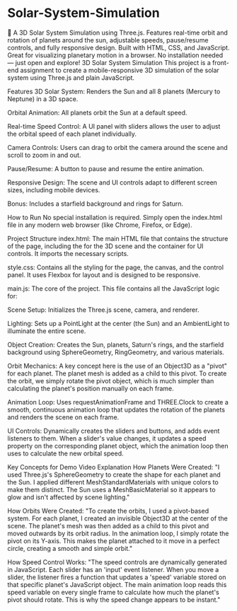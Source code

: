 # Solar-System-Simulation
🌌 A 3D Solar System Simulation using Three.js. Features real-time orbit and rotation of planets around the sun, adjustable speeds, pause/resume controls, and fully responsive design. Built with HTML, CSS, and JavaScript. Great for visualizing planetary motion in a browser. No installation needed — just open and explore!
3D Solar System Simulation
This project is a front-end assignment to create a mobile-responsive 3D simulation of the solar system using Three.js and plain JavaScript.

Features
3D Solar System: Renders the Sun and all 8 planets (Mercury to Neptune) in a 3D space.

Orbital Animation: All planets orbit the Sun at a default speed.

Real-time Speed Control: A UI panel with sliders allows the user to adjust the orbital speed of each planet individually.

Camera Controls: Users can drag to orbit the camera around the scene and scroll to zoom in and out.

Pause/Resume: A button to pause and resume the entire animation.

Responsive Design: The scene and UI controls adapt to different screen sizes, including mobile devices.

Bonus: Includes a starfield background and rings for Saturn.

How to Run
No special installation is required. Simply open the index.html file in any modern web browser (like Chrome, Firefox, or Edge).

Project Structure
index.html: The main HTML file that contains the structure of the page, including the <canvas> for the 3D scene and the container for UI controls. It imports the necessary scripts.

style.css: Contains all the styling for the page, the canvas, and the control panel. It uses Flexbox for layout and is designed to be responsive.

main.js: The core of the project. This file contains all the JavaScript logic for:

Scene Setup: Initializes the Three.js scene, camera, and renderer.

Lighting: Sets up a PointLight at the center (the Sun) and an AmbientLight to illuminate the entire scene.

Object Creation: Creates the Sun, planets, Saturn's rings, and the starfield background using SphereGeometry, RingGeometry, and various materials.

Orbit Mechanics: A key concept here is the use of an Object3D as a "pivot" for each planet. The planet mesh is added as a child to this pivot. To create the orbit, we simply rotate the pivot object, which is much simpler than calculating the planet's position manually on each frame.

Animation Loop: Uses requestAnimationFrame and THREE.Clock to create a smooth, continuous animation loop that updates the rotation of the planets and renders the scene on each frame.

UI Controls: Dynamically creates the sliders and buttons, and adds event listeners to them. When a slider's value changes, it updates a speed property on the corresponding planet object, which the animation loop then uses to calculate the new orbital speed.

Key Concepts for Demo Video Explanation
How Planets Were Created: "I used Three.js's SphereGeometry to create the shape for each planet and the Sun. I applied different MeshStandardMaterials with unique colors to make them distinct. The Sun uses a MeshBasicMaterial so it appears to glow and isn't affected by scene lighting."

How Orbits Were Created: "To create the orbits, I used a pivot-based system. For each planet, I created an invisible Object3D at the center of the scene. The planet's mesh was then added as a child to this pivot and moved outwards by its orbit radius. In the animation loop, I simply rotate the pivot on its Y-axis. This makes the planet attached to it move in a perfect circle, creating a smooth and simple orbit."

How Speed Control Works: "The speed controls are dynamically generated in JavaScript. Each slider has an 'input' event listener. When you move a slider, the listener fires a function that updates a 'speed' variable stored on that specific planet's JavaScript object. The main animation loop reads this speed variable on every single frame to calculate how much the planet's pivot should rotate. This is why the speed change appears to be instant."
